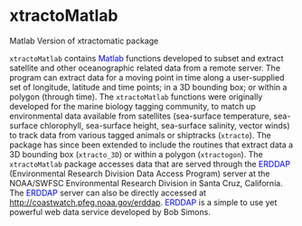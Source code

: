 # xtractoMatlab
Matlab Version of xtractomatic package

`xtractoMatlab` contains <span style="color:blue">Matlab</span> functions developed to subset and extract satellite and other oceanographic related data from a remote server. The program can extract data for a moving point in time along a user-supplied set of longitude, latitude and time points; in a 3D bounding box; or within a polygon (through time).  The `xtractoMatlab` functions were originally developed for the marine biology tagging community, to match up environmental data available from satellites (sea-surface temperature, sea-surface chlorophyll, sea-surface height, sea-surface salinity, vector winds) to track data from various tagged animals or shiptracks (`xtracto`). The package has since been extended to include the routines that extract data a 3D bounding box (`xtracto_3D`) or within a polygon (`xtractogon`).  The `xtractoMatlab`  package accesses  data that are served through the <span style="color:blue">ERDDAP</span> (Environmental Research Division Data Access Program) server at the NOAA/SWFSC Environmental Research Division in Santa Cruz, California. The <span style="color:blue">ERDDAP</span> server can also be directly accessed at <http://coastwatch.pfeg.noaa.gov/erddap>. <span style="color:blue">ERDDAP</span> is a simple to use yet powerful web data service developed by Bob Simons.  


